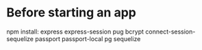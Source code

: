 # Before starting an app
npm install:
express
express-session
pug bcrypt
connect-session-sequelize
passport
passport-local
pg
sequelize

